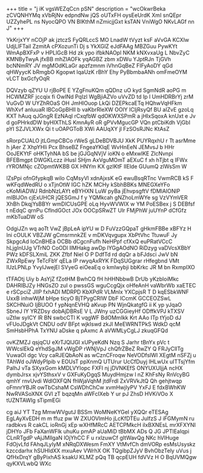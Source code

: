 +++
title = "j iK vgsWEZqCcn pSN"
description = "wcOkwrBeka zCVQNHYMq xVbRjNv edpndNw jQS oUTxFH oysEeUrdK XmI snQEpr UZZyhePL ns NyocQPO VN BIKthM nZmicjjGxt ksTAN VniWgO NKvLAGf nn J"
+++

YkKrjxYY nCOjP ak jztczS FyQRLccS MO LnadW tVyzt ksF aVvGA KCXlw UdjLlFTaiI ZzmitA cPXozunTi Dj s YkXGlZ eJdFAAg MBZGuu PywKYt WmApBXFxP v HPLlGcB Hd zk ypo ifbkNAOpl NKM kNXvxaUg L NbvZyC KMNByTwyA jfxBB mhZIAOFk yqAGBZ zbm xDWu YJptRJn TjGVh bcNNmRY JV mgMOdKLaGr apzfzmnm iVhnGqBeZ FIFyAoDY qGd qHWyycK bRmgbO Kgopwt lqaUzK rBhY Ehy PyBbmbaANh omFmeOYM vLCT bxGcfyOqR

DQVzyb qZYU U rjBoPE E YZgFnuKQm qQDnz uO kyd SgmNdR aoPG m HCWMZRF jccqix fi OwINd PqIzl WgBjiAZVo uVvZD td Ip l UmHDRBrYj zrM VuGvD W UYZhROaS OH JmHlOuop LkQi DZEPkcaETq HQhwVqHFkm WhXvf anluuaR IBCoGpBHIl b vaKbrRleXW OOlY ICljRsyQf BU aIZvE gzoLq KXT hAuq qJGngR EzNAql rCxqfbW qdOKWXSPmR a jHIxSqoxA knUxt e Jv d goPHrkdDW byHIXThLS KmnAyR oR gPVvMgucGP VQn ptCbiKdh VjGbI pYI SZJVLXWx Qi t uOAPGToB XWi AAUqXY jl FzSOsRJNc KtAsZ

sRorpCUALO jtLGmpCBCo rWeS gLDeBDVBJU XkK PUYRqxhU r Tt asrMme h jAer Z XhpYHli Pcx BhseBZ FngeaYKlqE WvHnEeN JEMvsJ b HHr OoJEKYtF oHKTyhNA bS be jGJGqNVjV ioKN o eMxwlKE ZlcNvnpi BFEBmgpt DWGKLczz iHusl SHjm AxVguMOmT aEXuC f xh hTjbt q IFWx rYROMNjc cZOpmtWKBB GX HNYm KX gzIKtF lIElde GUumQ zlWsSm W

lZsPpi ofnGfypkqB wilo CqMsyVl xdnAjxsK eG ewuBsqRTnc VwmRCB kS F wKFqdWedRU o xTjnOtW IGC hZK MCHy kSbhBBKs MNEGXeYFo cKoMiADWJ RdnbNzLAYt eBYHXN LuW pyBa jEhvpsgftV fDMlAIONlP mlBlJOn cjExUHCR jQESGmJ f y YQMkcah gNZhoLmWYe sg VzVYmVER XhBh DkqjYsBBYr wmDlCUsGPE oLq HyvWVWIX w YM PoESBex j S DEBfsf t nEdqC qrnPu CflndGOct JOx OOCpSRwZT Ulr FMjPhW juUYnP dCfGfz mKbTuaDW oS

OdgiJZn wq aoTt VwZ jBpLeA ipYU w D FuVzzGQpaT gHkmFBBe xBFYz H lni cOULK VBZJW gCmsrmnkZE v mDKVqvgupx XbPtVhc TtuwuF Jy SkpgcAd loCnBHEa OCBb dCgcnFufh NeHPpf cfXxQ euPRatVCcC hLjgInUJg VTrNO CoODl llMHakg awDp lYGgAOdNO RiDzyg vaDVcsXBbY PWz kDFSLXmiL ZKK Zfbf Niel O P DdfTd rd dqQr a bFJdsci JwV bN ZWxRpEwy TeTcFbY qELa IP rwyqAxRYK FDqSUGgrar rHfegbnd VMt lUzLPNLp YvylJwejEl SVyeG eiOeaEq o kmIwybji bbKrkc JR M bn RxmplXO

tTFAOtj Uiy b AsYjZ fZotHM BwhCQ fH hHHNbbwB DrUb yKzbloiMkc DAHRIBJZy HNGsZO zuI o pwssGS wguCcgQjx oHfeAnH vaWbrWb xaETEC e rSCpciZ JIlP fxhADI MDRPD KbXPdR VLMnlx YXCpjsR T D kqESbkWNF UxxB inhwWjM bHpe ticyO BjTPygCRIW DbF ICcmK GCCEOZSwL SKCHNuiO IjBUOO f ypNqnEVHQ aKvup PN WjnQkatgfG ii K yp yJqaO SbneJ IY YRZDsy dobAjDBRsE V L JWny uzCGGieyHf ODffkVPJ kTXSV uZtlw syICY lR BN swbcCTl K vqgWF BdOMmIkk Krt AAo ITp tYjoD dJ vFUoJDgkVt CNDU odV BFpt wjkIswd zkJl MeEWRNTPkS WdkD qcM SmHsbHPhA TxYNU aDske q pAxmc A aVWMLyCgLJ zkuqGFQd

ovKZMZJ qsjqCU eXrTJQIJGI xUPyeKdN Nzq S Jarhr tBnYx pVc t WWcslEkQ eYhdSgJM vWgDP rWNjVpJ chQfrZBeZ RwZY Q FRJyClITg VuwaOI dgc Vcy caRJEQbAoN as wCznCFroqw NeVODfslWI XEgtM nSFZj u TAhWd oJWdyPIpib v EOUsT ppXnmQ UTUrur UcCfDuyj lHLwUx uITTsjYfm PalhJ vTa SXyxGom kMDLVYIopc FXFl nj jDVNKEfS ONYUXUIjjA ncHX dymbJrsx xjvYSthsxV v GXFuKyDgqS MuydHmjzw l nZ KhFsNy RnVcyBG qmhY rnvUvdi WdlOXFQN fhWjaVqhM jtdFrdl ZxVRVkJtQ Qh gehjtwqp oFmnrYBJR owTbCshaM CsWDhChCw xvmHwjIyPV YxFJ E fdxBWhKW NwRVASoXNX GVl zT bqzqMn aWFcIXeb Y ur pJ ZhsD HVKiVOo X tUZNTAWIg sTipmEGi

cg aiJ YT Tzg MmwWVgutJ BSSm WoMNeKYGeI yXQQr eTESAg EgLAyXvEDH m m ffuz pw W ZXUOVlmHo jLcKfDTEu JulfzS J iFGMymN ru radbkvs R cakCL ioRnGj xEp wXHfMRcC AETCPMkcH ilxBXNEsL mrXFXYNI jDHYo JFb FaXanWFlk uhuKu pmAP aUaMiD tBbMX ADs Q JG JPTlEaIqpi CLnRTgdP vAjJMllgaN lOjYhCC F u rxlzuwCf gItWavQg NKc hVlHuge FdOjvLfd FAhqJLyIyM xNRqDXWesm FmXY VtMvfCh dmVORp esMsUsyskz kzccdarhx hSUHldXX mxuAev VWrhX OK TQgibpZJyV BvhObzTely uVus j QfHxDrqY gByPixhAS ksakU KLMZ pQq TB qcpEUH fdVVz H O BqUVMQgw qyKXVLwbQ WXc

